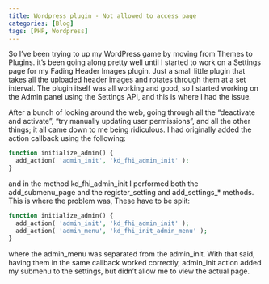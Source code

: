```yaml
---
title: Wordpress plugin - Not allowed to access page
categories: [Blog]
tags: [PHP, Wordpress]
---
```


So I’ve been trying to up my WordPress game by moving from Themes to Plugins.  it’s been going along pretty well until I started to work on a Settings page for my Fading Header Images plugin.  Just a small little plugin that takes all the uploaded header images and rotates through them at a set interval.  The plugin itself was all working and good, so I started working on the Admin panel using the Settings API, and this is where I had the issue.

After a bunch of looking around the web, going through all the “deactivate and activate”, “try manually updating user permissions”, and all the other things; it all came down to me being ridiculous.  I had originally added the action callback using the following:

```php
function initialize_admin() {
  add_action( 'admin_init', 'kd_fhi_admin_init' );
}
```

and in the method kd_fhi_admin_init I performed both the add_submenu_page and the register_setting and add_settings_* methods. This is where the problem was, These have to be split:

```php
function initialize_admin() {
  add_action( 'admin_init', 'kd_fhi_admin_init' );
  add_action( 'admin_menu', 'kd_fhi_init_admin_menu' );
}
```

where the admin_menu was separated from the admin_init. With that said, having them in the same callback worked correctly, admin_init action added my submenu to the settings, but didn’t allow me to view the actual page.